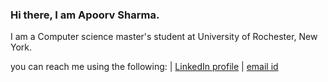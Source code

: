 ### Hi there, I am Apoorv Sharma.
I am a Computer science master's student at University of Rochester, New York.

you can reach me using the following:
| [LinkedIn profile](https://www.linkedin.com/in/apoorv-sh98/)
| [email id](mailto:apoorv.sh98@gmail.com)

<!--
**apoorv-sh98/apoorv-sh98** is a ✨ _special_ ✨ repository because its `README.md` (this file) appears on your GitHub profile.

Here are some ideas to get you started:

- 🔭 I’m currently working on ...
- 🌱 I’m currently learning ...
- 👯 I’m looking to collaborate on ...
- 🤔 I’m looking for help with ...
- 💬 Ask me about ...
- 📫 How to reach me: ...
- 😄 Pronouns: ...
- ⚡ Fun fact: ...
-->
